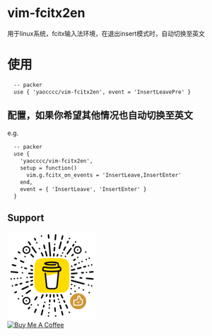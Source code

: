 # vim-fcitx2en

用于linux系统，fcitx输入法环境，在退出insert模式时，自动切换至英文

# 使用

```plaintext
  -- packer
  use { 'yaocccc/vim-fcitx2en', event = 'InsertLeavePre' }
```

## 配置，如果你希望其他情况也自动切换至英文

e.g.

```plaintext
  -- packer
  use {
    'yaocccc/vim-fcitx2en',
    setup = function()
      vim.g.fcitx_on_events = 'InsertLeave,InsertEnter'
    end,
    event = { 'InsertLeave', 'InsertEnter' }
  }
```

## Support

<a href="https://www.buymeacoffee.com/yaocccc" target="_blank">
  <img src="https://github.com/yaocccc/yaocccc/raw/master/qr.png">
</a>

<br>

<a href="https://www.buymeacoffee.com/yaocccc" target="_blank">
  <img src="https://cdn.buymeacoffee.com/buttons/v2/default-violet.png" alt="Buy Me A Coffee" style="height: 60px !important;width: 200px !important;" >
</a>

